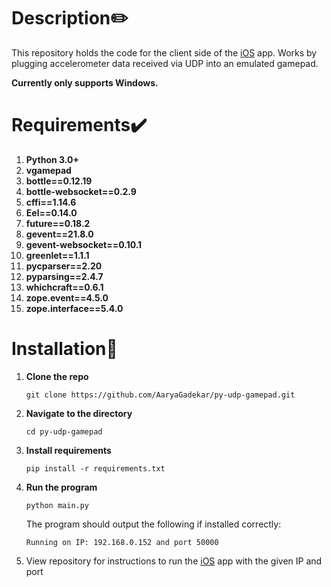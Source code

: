 # Description✏️

This repository holds the code for the client side of the [iOS](https://github.com/AaryaGadekar/udp-gamepad-ios) app. Works by plugging accelerometer data received via UDP into an emulated gamepad.

**Currently only supports Windows.**

# Requirements✔️

1. **Python 3.0+**
2. **vgamepad**
3. **bottle==0.12.19**
4. **bottle-websocket==0.2.9**
5. **cffi==1.14.6**
6. **Eel==0.14.0**
7. **future==0.18.2**
8. **gevent==21.8.0**
9. **gevent-websocket==0.10.1**
10. **greenlet==1.1.1**
11. **pycparser==2.20**
12. **pyparsing==2.4.7**
13. **whichcraft==0.6.1**
14. **zope.event==4.5.0**
15. **zope.interface==5.4.0**

# Installation💽

1.  **Clone the repo**

        git clone https://github.com/AaryaGadekar/py-udp-gamepad.git

2.  **Navigate to the directory**

        cd py-udp-gamepad

3.  **Install requirements**

        pip install -r requirements.txt

4.  **Run the program**

        python main.py

    The program should output the following if installed correctly:

        Running on IP: 192.168.0.152 and port 50000

5.  View repository for instructions to run the [iOS](https://github.com/AaryaGadekar/udp-gamepad-ios) app with the given IP and port
